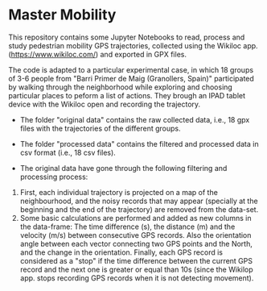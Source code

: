 # Master Mobility

This repository contains some Jupyter Notebooks to read, process and study pedestrian mobility GPS trajectories, collected using the Wikiloc app. (https://www.wikiloc.com/) and exported in GPX files. 

The code is adapted to a particular experimental case, in which 18 groups of 3-6 people from "Barri Primer de Maig (Granollers, Spain)" participated by walking through the neighborhood while exploring and choosing particular places to peform a list of actions. They brough an IPAD tablet device with the Wikiloc open and recording the trajectory. 

- The folder "original data" contains the raw collected data, i.e., 18 gpx files with the trajectories of the different groups.
- The folder "processed data" contains the filtered and processed data in csv format (i.e., 18 csv files). 
  
 - The original data have gone through the following filtering and processing process: 
  1. First, each individual trajectory is projected on a map of the neighbourhood, and the noisy records that may appear (specially at the beginning and the end of the trajectory) are removed from the data-set.
  2. Some basic calculations are performed and added as new columns in the data-frame:  The time difference (s), the distance (m) and the velocity (m/s) between consecutive GPS records. Also the orientation angle between each vector connecting two GPS points and the North, and the change in the orientation. Finally, each GPS record is considered as a "stop" if the time difference between the current GPS record and the next one is greater or equal than 10s (since the Wikilop app. stops recording GPS records when it is not detecting movement).  
